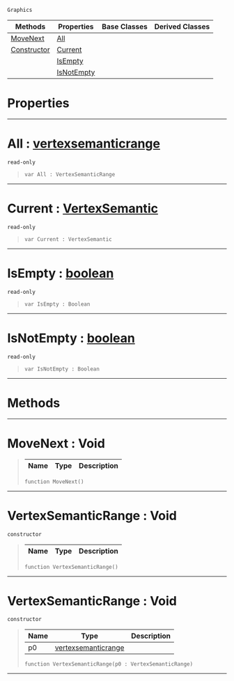 `Graphics`

|Methods|Properties|Base Classes|Derived Classes|
|---|---|---|---|
|[ MoveNext](https://github.com/PlasmaEngine/PlasmaDocs/tree/master/docs/C%2B%2B/code_reference/class_reference/vertexsemanticrange.markdown#movenext-void)|[ All](https://github.com/PlasmaEngine/PlasmaDocs/tree/master/docs/C%2B%2B/code_reference/class_reference/vertexsemanticrange.markdown#all-plasma-engine-document)| | |
|[ Constructor](https://github.com/PlasmaEngine/PlasmaDocs/tree/master/docs/C%2B%2B/code_reference/class_reference/vertexsemanticrange.markdown#vertexsemanticrange-void)|[ Current](https://github.com/PlasmaEngine/PlasmaDocs/tree/master/docs/C%2B%2B/code_reference/class_reference/vertexsemanticrange.markdown#current-plasma-engine-docu)| | |
| |[ IsEmpty](https://github.com/PlasmaEngine/PlasmaDocs/tree/master/docs/C%2B%2B/code_reference/class_reference/vertexsemanticrange.markdown#isempty-plasma-engine-docu)| | |
| |[ IsNotEmpty](https://github.com/PlasmaEngine/PlasmaDocs/tree/master/docs/C%2B%2B/code_reference/class_reference/vertexsemanticrange.markdown#isnotempty-plasma-engine-d)| | |


 #  Properties


---  
 #  All : [vertexsemanticrange](https://github.com/PlasmaEngine/PlasmaDocs/tree/master/docs/C%2B%2B/code_reference/class_reference/vertexsemanticrange.markdown)

 `read-only`

> 
> ``` lang=cpp, name=Lightning
> var All : VertexSemanticRange


---  
 #  Current : [VertexSemantic](https://github.com/PlasmaEngine/PlasmaDocs/tree/master/docs/C%2B%2B/code_reference/enum_reference.markdown#vertexsemantic)

 `read-only`

> 
> ``` lang=cpp, name=Lightning
> var Current : VertexSemantic


---  
 #  IsEmpty : [boolean](https://github.com/PlasmaEngine/PlasmaDocs/tree/master/docs/C%2B%2B/code_reference/lightning_base_types/boolean.markdown)

 `read-only`

> 
> ``` lang=cpp, name=Lightning
> var IsEmpty : Boolean


---  
 #  IsNotEmpty : [boolean](https://github.com/PlasmaEngine/PlasmaDocs/tree/master/docs/C%2B%2B/code_reference/lightning_base_types/boolean.markdown)

 `read-only`

> 
> ``` lang=cpp, name=Lightning
> var IsNotEmpty : Boolean


---  
 #  Methods


---  
 #  MoveNext : Void

> 
> |Name|Type|Description|
> |---|---|---|
> ``` lang=cpp, name=Lightning
> function MoveNext()
> ``` 


---  
 #  VertexSemanticRange : Void

 `constructor`

> 
> |Name|Type|Description|
> |---|---|---|
> ``` lang=cpp, name=Lightning
> function VertexSemanticRange()
> ``` 


---  
 #  VertexSemanticRange : Void

 `constructor`

> 
> |Name|Type|Description|
> |---|---|---|
> |p0|[vertexsemanticrange](https://github.com/PlasmaEngine/PlasmaDocs/tree/master/docs/C%2B%2B/code_reference/class_reference/vertexsemanticrange.markdown)| |
> ``` lang=cpp, name=Lightning
> function VertexSemanticRange(p0 : VertexSemanticRange)
> ``` 


---  
 

 